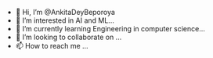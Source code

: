 - 👋 Hi, I’m @AnkitaDeyBeporoya
- 👀 I’m interested in AI and ML...
- 🌱 I’m currently learning Engineering in computer science...
- 💞️ I’m looking to collaborate on ...
- 📫 How to reach me ...

<!---
AnkitaDeyBeporoya/AnkitaDeyBeporoya is a ✨ special ✨ repository because its `README.md` (this file) appears on your GitHub profile.
You can click the Preview link to take a look at your changes.
--->
